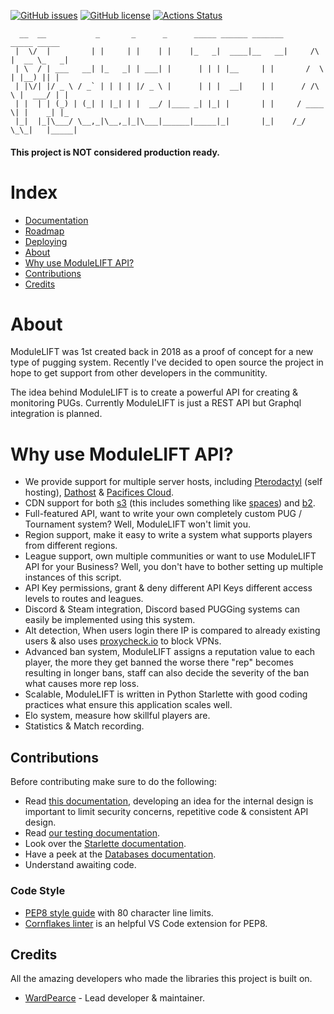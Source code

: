 [![GitHub issues](https://img.shields.io/github/issues/ModuleLIFT/API)](https://github.com/ModuleLIFT/API/issues)
[![GitHub license](https://img.shields.io/github/license/ModuleLIFT/API)](https://github.com/ModuleLIFT/API/blob/master/LICENSE)
[![Actions Status](https://github.com/ModuleLIFT/API/workflows/Python%20application/badge.svg)](https://github.com/ModuleLIFT/API/actions)

```
  __  __           _       _      _      _____ ______ _______            _____ _____ 
 |  \/  |         | |     | |    | |    |_   _|  ____|__   __|     /\   |  __ \_   _|
 | \  / | ___   __| |_   _| | ___| |      | | | |__     | |       /  \  | |__) || |  
 | |\/| |/ _ \ / _` | | | | |/ _ \ |      | | |  __|    | |      / /\ \ |  ___/ | |  
 | |  | | (_) | (_| | |_| | |  __/ |____ _| |_| |       | |     / ____ \| |    _| |_ 
 |_|  |_|\___/ \__,_|\__,_|_|\___|______|_____|_|       |_|    /_/    \_\_|   |_____|
```
#### This project is NOT considered production ready.

# Index
- [Documentation](/docs)
- [Roadmap](/ROADMAP.md)
- [Deploying](/deploying.md)
- [About](#about)
- [Why use ModuleLIFT API?](#why-use-modulelift-api)
- [Contributions](#contributions)
- [Credits](#credits)

# About
ModuleLIFT was 1st created back in 2018 as a proof of concept for a new type of pugging system. Recently I've decided to open source the project in hope to get support from other developers in the communitity.

The idea behind ModuleLIFT is to create a powerful API for creating & monitoring PUGs. Currently ModuleLIFT is just a REST API but Graphql integration is planned.

# Why use ModuleLIFT API?
- We provide support for multiple server hosts, including [Pterodactyl](https://pterodactyl.io/) (self hosting), [Dathost](https://dathost.net/) & [Pacifices Cloud](https://www.pacifices.cloud/).
- CDN support for both [s3](https://aws.amazon.com/s3/) (this includes something like [spaces](https://www.digitalocean.com/products/spaces/)) and [b2](https://www.backblaze.com/b2/cloud-storage.html).
- Full-featured API, want to write your own completely custom PUG / Tournament system? Well, ModuleLIFT won't limit you.
- Region support, make it easy to write a system what supports players from different regions.
- League support, own multiple communities or want to use ModuleLIFT API for your Business? Well, you don't have to bother setting up multiple instances of this script.
- API Key permissions, grant & deny different API Keys different access levels to routes and leagues.
- Discord & Steam integration, Discord based PUGGing systems can easily be implemented using this system. 
- Alt detection, When users login there IP is compared to already existing users & also uses [proxycheck.io](https://proxycheck.io/) to block VPNs.
- Advanced ban system, ModuleLIFT assigns a reputation value to each player, the more they get banned the worse there "rep" becomes resulting in longer bans, staff can also decide the severity of the ban what causes more rep loss.
- Scalable, ModuleLIFT is written in Python Starlette with good coding practices what ensure this application scales well.
- Elo system, measure how skillful players are.
- Statistics & Match recording.

## Contributions
Before contributing make sure to do the following:
- Read [this documentation](/docs/modules.md), developing an idea for the internal design is important to limit security concerns, repetitive code & consistent API design.
- Read [our testing documentation](/tests).
- Look over the [Starlette documentation](https://www.starlette.io/).
- Have a peek at the [Databases documentation](https://github.com/encode/databases).
- Understand awaiting code.

### Code Style
- [PEP8 style guide](https://www.python.org/dev/peps/pep-0008/) with 80 character line limits.
- [Cornflakes linter](https://marketplace.visualstudio.com/items?itemName=kevinglasson.cornflakes-linter) is an helpful VS Code extension for PEP8.

## Credits
All the amazing developers who made the libraries this project is built on.
- [WardPearce](https://github.com/WardPearce) - Lead developer & maintainer.
